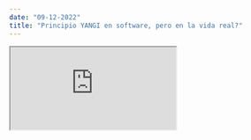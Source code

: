 ```yaml
---
date: "09-12-2022"
title: "Principio YANGI en software, pero en la vida real?"
---
```

<iframe src="https://www.youtube.com/embed/CnNsxhV5PEs" allowfullscreen></iframe>
